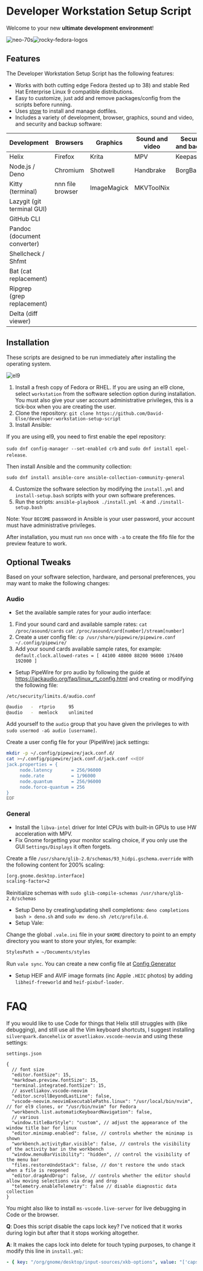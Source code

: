 # Developer Workstation Setup Script

Welcome to your new **ultimate development environment**!

![neo-70s](./images/neo-70s.jpg)![rocky-fedora-logos](./images/rocky-fedora.png)

## Features

The Developer Workstation Setup Script has the following features:

- Works with both cutting edge Fedora (tested up to 38) and stable Red Hat Enterprise Linux 9 compatible distributions.
- Easy to customize, just add and remove packages/config from the scripts before running.
- Uses [stow](https://www.gnu.org/software/stow/) to install and manage dotfiles.
- Includes a variety of development, browser, graphics, sound and video, and security and backup software:

| Development | Browsers | Graphics | Sound and video | Security and backup |
| --- | --- | --- | --- | --- |
| Helix | Firefox | Krita | MPV | KeepassXC |
| Node.js / Deno | Chromium | Shotwell | Handbrake | BorgBackup |
| Kitty (terminal) | nnn file browser | ImageMagick | MKVToolNix |  |
| Lazygit (git terminal GUI) |  |  |  |  |
| GitHub CLI |  |  |  |  |
| Pandoc (document converter) |  |  |  |  |
| Shellcheck / Shfmt |  |  |  |  |
| Bat (cat replacement) |  |  |  |  |
| Ripgrep (grep replacement) |  |  |  |  |
| Delta (diff viewer) |  |  |  |  |

## Installation

These scripts are designed to be run immediately after installing the operating system.

![el9](./images/centos-8-install-options.png)

1. Install a fresh copy of Fedora or RHEL. If you are using an el9 clone, select `workstation` from the software selection option during installation. You must also give your user account administrative privileges, this is a tick-box when you are creating the user.
2. Clone the repository: `git clone https://github.com/David-Else/developer-workstation-setup-script`
3. Install Ansible:

If you are using el9, you need to first enable the epel repository:

`sudo dnf config-manager --set-enabled crb` and `sudo dnf install epel-release`.

Then install Ansible and the community collection:

`sudo dnf install ansible-core ansible-collection-community-general`

4. Customize the software selection by modifying the `install.yml` and `install-setup.bash` scripts with your own software preferences.
5. Run the scripts: `ansible-playbook ./install.yml -K` and `./install-setup.bash`

Note: Your `BECOME` password in Ansible is your user password, your account must have administrative privileges.

After installation, you must run `nnn` once with `-a` to create the fifo file for the preview feature to work.

## Optional Tweaks

Based on your software selection, hardware, and personal preferences, you may want to make the following changes:

### Audio

- Set the available sample rates for your audio interface:

1. Find your sound card and available sample rates: `cat /proc/asound/cards` `cat /proc/asound/card[number]/stream[number]`
2. Create a user config file: `cp /usr/share/pipewire/pipewire.conf ~/.config/pipewire/`
3. Add your sound cards available sample rates, for example: `default.clock.allowed-rates = [ 44100 48000 88200 96000 176400 192000 ]`

- Setup PipeWire for pro audio by following the guide at https://jackaudio.org/faq/linux_rt_config.html and creating or modifying the following file:

`/etc/security/limits.d/audio.conf`
```sh
@audio   -  rtprio     95
@audio   -  memlock    unlimited
```

Add yourself to the `audio` group that you have given the privileges to with `sudo usermod -aG audio [username]`.

Create a user config file for your (PipeWire) jack settings: 

```sh
mkdir -p ~/.config/pipewire/jack.conf.d/
cat >~/.config/pipewire/jack.conf.d/jack.conf <<EOF
jack.properties = {
     node.latency       = 256/96000
     node.rate          = 1/96000
     node.quantum       = 256/96000
     node.force-quantum = 256
}
EOF
```

### General

- Install the `libva-intel` driver for Intel CPUs with built-in GPUs to use HW acceleration with MPV.
- Fix Gnome forgetting your monitor scaling choice, if you only use the GUI `Settings/Displays` it often forgets.

Create a file `/usr/share/glib-2.0/schemas/93_hidpi.gschema.override` with the following content for 200% scaling:

```sh
[org.gnome.desktop.interface]
scaling-factor=2
```

Reinitialize schemas with `sudo glib-compile-schemas /usr/share/glib-2.0/schemas`

- Setup Deno by creating/updating shell completions: `deno completions bash > deno.sh` and `sudo mv deno.sh /etc/profile.d`.
- Setup Vale:

Change the global `.vale.ini` file in your `$HOME` directory to point to an empty directory you want to store your styles, for example:

```sh
StylesPath = ~/Documents/styles
```

Run `vale sync`. You can create a new config file at [Config Generator](https://vale.sh/generator)

- Setup HEIF and AVIF image formats (inc Apple `.HEIC` photos) by adding `libheif-freeworld` and `heif-pixbuf-loader`.

# FAQ

If you would like to use Code for things that Helix still struggles with (like debugging), and still use all the Vim keyboard shortcuts, I suggest installing `silverquark.dancehelix` or `asvetliakov.vscode-neovim` and using these settings:

`settings.json`

```jsonc
{
  // font size
  "editor.fontSize": 15,
  "markdown.preview.fontSize": 15,
  "terminal.integrated.fontSize": 15,
  // asvetliakov.vscode-neovim
  "editor.scrollBeyondLastLine": false,
  "vscode-neovim.neovimExecutablePaths.linux": "/usr/local/bin/nvim", // for el9 clones, or "/usr/bin/nvim" for Fedora
  "workbench.list.automaticKeyboardNavigation": false,
  // various
  "window.titleBarStyle": "custom", // adjust the appearance of the window title bar for linux
  "editor.minimap.enabled": false, // controls whether the minimap is shown
  "workbench.activityBar.visible": false, // controls the visibility of the activity bar in the workbench
  "window.menuBarVisibility": "hidden", // control the visibility of the menu bar
  "files.restoreUndoStack": false, // don't restore the undo stack when a file is reopened
  "editor.dragAndDrop": false, // controls whether the editor should allow moving selections via drag and drop
  "telemetry.enableTelemetry": false // disable diagnostic data collection
}
```

You might also like to install `ms-vscode.live-server` for live debugging in Code or the browser.

**Q**: Does this script disable the caps lock key? I've noticed that it works during login but after that it stops working altogether.

**A**: It makes the caps lock into delete for touch typing purposes, to change it modify this line in `install.yml`:

```yml
- { key: "/org/gnome/desktop/input-sources/xkb-options", value: "['caps:backspace', 'terminate:ctrl_alt_bksp', 'lv3:rwin_switch', 'altwin:meta_alt']" }
```
